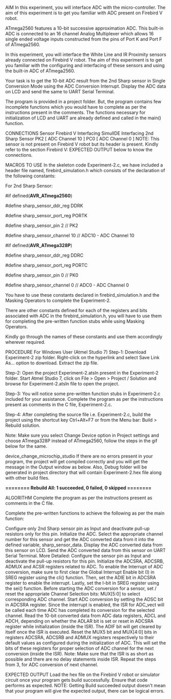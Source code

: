 AIM
In this experiment, you will interface ADC with the micro-controller. The aim of this experiment is to get you familiar with ADC present on Firebird V robot.

ATmega2560 features a 10-bit successive approximation ADC. This built-in ADC is connected to an 16 channel Analog Multiplexer which allows 16 single ended voltage inputs constructed from the pins of Port K and Port F of ATmega2560.

In this experiment, you will interface the White Line and IR Proximity sensors already connected on Firebird V robot. The aim of this experiment is to get you familiar with the configuring and interfacing of these sensors and using the built-in ADC of ATmega2560.

Your task is to get the 10-bit ADC result from the 2nd Sharp sensor in Single Conversion Mode using the ADC Conversion Interrupt. Display the ADC data on LCD and send the same to UART Serial Terminal.

The program is provided in a project folder. But, the program contains few incomplete functions which you would have to complete as per the instructions present in the comments. The functions necessary for initialization of LCD and UART are already defined and called in the main() function.

CONNECTIONS
Sensor	Firebird V Interfacing	SimulIDE Interfacing
2nd Sharp Sensor	PK2 [ ADC Channel 10 ]	PC0 [ ADC Channel 0 ]
NOTE: This sensor is not present on Firebird V robot but its header is present. Kindly refer to the section Firebird V: EXPECTED OUTPUT below to know the connections.

MACROS TO USE
In the skeleton code Experiment-2.c, we have included a header file named, firebird_simulation.h which consists of the declaration of the following constants:

For 2nd Sharp Sensor:

#if defined(__AVR_ATmega2560__)

#define sharp_sensor_ddr_reg DDRK

#define sharp_sensor_port_reg PORTK

#define sharp_sensor_pin 2 // PK2

#define sharp_sensor_channel 10 // ADC10 - ADC Channel 10

#if defined(__AVR_ATmega328P__)

#define sharp_sensor_ddr_reg DDRC

#define sharp_sensor_port_reg PORTC

#define sharp_sensor_pin 0 // PK0

#define sharp_sensor_channel 0 // ADC0 - ADC Channel 0

You have to use these constants declared in firebird_simulation.h and the Masking Operators to complete the Experiment-2.

There are other constants defined for each of the registers and bits associated with ADC in the firebird_simulation.h, you will have to use them for completing the pre-written function stubs while using Masking Operators.

Kindly go through the names of these constants and use them accordingly wherever required.

PROCEDURE
For Windows User (Atmel Studio 7)
Step-1: Download Experiment-2 zip folder. Right-click on the hyperlink and select Save Link As... option to download. Extract the zip file.

Step-2: Open the project Experiment-2.atsln present in the Experiment-2 folder. Start Atmel Studio 7, click on File > Open > Project / Solution and browse for Experiment-2.atsln file to open the project.

Step-3: You will notice some pre-written function stubs in Experiment-2.c included for your assistance. Complete the program as per the instructions present as comments in the C file, Experiment-2.c.

Step-4: After completing the source file i.e. Experiment-2.c, build the project using the shortcut key Ctrl+Alt+F7 or from the Menu bar: Build > Rebuild solution.

Note: Make sure you select Change Device option in Project settings and choose ATmega328P instead of ATmega2560, follow the steps in the gif below for the same.

device_change_microchip_studio
If there are no errors present in your program, the project will get compiled correctly and you will get the message in the Output window as below. Also, Debug folder will be generated in project directory that will contain Experiment-2.hex file along with other build files.


**======== Rebuild All: 1 succeeded, 0 failed, 0 skipped ========**

ALGORITHM
Complete the program as per the instructions present as comments in the C file.

Complete the pre-written functions to achieve the following as per the main function:

Configure only 2nd Sharp sensor pin as Input and deactivate pull-up resistors only for this pin.
Initialize the ADC.
Select the appropriate channel number for this sensor and get the ADC converted data from it into the defined variable, sharp_sensor_data.
Display the ADC converted data from this sensor on LCD.
Send the ADC converted data from this sensor on UART Serial Terminal.
More Detailed:
Configure the sensor pin as Input and deactivate the pull-up resistors for this pin.
Initialize the ADCSRA, ADCSRB, ADMUX and ACSR registers related to ADC.
To enable the Interrupt of ADC conversion, make sure to first clear the Global Interrupt Enable bit (I) in SREG register using the cli() function. Then, set the ADIE bit in ADCSRA register to enable the interrupt. Lastly, set the I-bit in SREG register using the sei() function.
Before starting the ADC conversion for a sensor, set / reset the appropriate Channel Selection bits: MUX[5:0] to select corresponding ADC channel.
Start ADC conversion by setting the ADSC bit in ADCSRA register.
Since the interrupt is enabled, the ISR for ADC_vect will be called each time ADC has completed its conversion for the selected channel.
Read the 10-bit converted data from ADC data registers, ADCL and ADCH, depending on whether the ADLAR bit is set or reset in ADCSRA register while initialization (inside the ISR). The ADIF bit will get cleared by itself once the ISR is executed.
Reset the MUX5 bit and MUX[4:0] bits in registers ADCSRA, ADCSRB and ADMUX registers respectively to their default values as configured during the initialization of ADC. This will set the bits of these registers for proper selection of ADC channel for the next conversion (inside the ISR). Note: Make sure that the ISR is as short as possible and there are no delay statements inside ISR.
Repeat the steps from 3, for ADC conversion of next channel.

EXPECTED OUTPUT
Load the hex file on the Firebird V robot or simulator circuit once your program gets build successfully. Ensure that code performs as expected.
NOTE: Getting Build succeeded output doesn't mean that your program will give the expected output, there can be logical errors.
